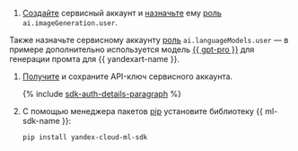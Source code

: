 1. [Создайте](../../../iam/operations/sa/create.md) сервисный аккаунт и [назначьте](../../../iam/operations/sa/assign-role-for-sa.md) ему [роль](../../../foundation-models/security/index.md#imageGeneration-user) `ai.imageGeneration.user`.

Также назначьте сервисному аккаунту [роль](../../../foundation-models/security/index.md#languageModels-user) `ai.languageModels.user` — в примере дополнительно используется модель [{{ gpt-pro }}](../../../foundation-models/concepts/generation/index.md) для генерации промта для {{ yandexart-name }}.
1. [Получите](../../../iam/operations/authentication/manage-api-keys.md#create-api-key) и сохраните API-ключ сервисного аккаунта.

    {% include [sdk-auth-details-paragraph](../sdk-auth-details-paragraph.md) %}
1. С помощью менеджера пакетов [pip](https://pip.pypa.io/en/stable/) установите библиотеку {{ ml-sdk-name }}:

    ```bash
    pip install yandex-cloud-ml-sdk
    ```